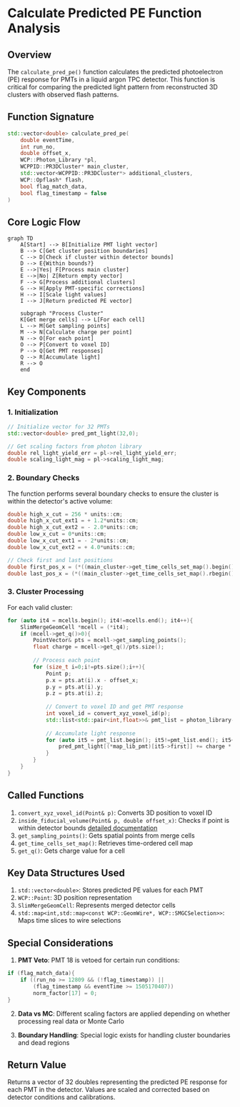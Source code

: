 # Calculate Predicted PE Function Analysis

## Overview
The `calculate_pred_pe()` function calculates the predicted photoelectron (PE) response for PMTs in a liquid argon TPC detector. This function is critical for comparing the predicted light pattern from reconstructed 3D clusters with observed flash patterns.

## Function Signature
```cpp
std::vector<double> calculate_pred_pe(
    double eventTime,
    int run_no, 
    double offset_x,
    WCP::Photon_Library *pl,
    WCPPID::PR3DCluster* main_cluster,
    std::vector<WCPPID::PR3DCluster*> additional_clusters,
    WCP::Opflash* flash,
    bool flag_match_data,
    bool flag_timestamp = false
)
```

## Core Logic Flow

```mermaid
graph TD
    A[Start] --> B[Initialize PMT light vector]
    B --> C[Get cluster position boundaries]
    C --> D[Check if cluster within detector bounds]
    D --> E{Within bounds?}
    E -->|Yes| F[Process main cluster]
    E -->|No| Z[Return empty vector]
    F --> G[Process additional clusters]
    G --> H[Apply PMT-specific corrections]
    H --> I[Scale light values]
    I --> J[Return predicted PE vector]

    subgraph "Process Cluster"
    K[Get merge cells] --> L[For each cell]
    L --> M[Get sampling points]
    M --> N[Calculate charge per point]
    N --> O[For each point]
    O --> P[Convert to voxel ID]
    P --> Q[Get PMT responses]
    Q --> R[Accumulate light]
    R --> O
    end
```

## Key Components

### 1. Initialization
```cpp
// Initialize vector for 32 PMTs
std::vector<double> pred_pmt_light(32,0);

// Get scaling factors from photon library
double rel_light_yield_err = pl->rel_light_yield_err;
double scaling_light_mag = pl->scaling_light_mag;
```

### 2. Boundary Checks
The function performs several boundary checks to ensure the cluster is within the detector's active volume:

```cpp
double high_x_cut = 256 * units::cm;
double high_x_cut_ext1 = + 1.2*units::cm;
double high_x_cut_ext2 = - 2.0*units::cm;
double low_x_cut = 0*units::cm;
double low_x_cut_ext1 = - 2*units::cm;
double low_x_cut_ext2 = + 4.0*units::cm;

// Check first and last positions
double first_pos_x = (*((main_cluster->get_time_cells_set_map().begin())->second.begin()))->get_sampling_points().front().x;
double last_pos_x = (*((main_cluster->get_time_cells_set_map().rbegin())->second.begin()))->get_sampling_points().front().x;
```

### 3. Cluster Processing
For each valid cluster:
```cpp
for (auto it4 = mcells.begin(); it4!=mcells.end(); it4++){
    SlimMergeGeomCell *mcell = (*it4);
    if (mcell->get_q()>0){
        PointVector& pts = mcell->get_sampling_points();
        float charge = mcell->get_q()/pts.size();
        
        // Process each point
        for (size_t i=0;i!=pts.size();i++){
            Point p;
            p.x = pts.at(i).x - offset_x;
            p.y = pts.at(i).y;
            p.z = pts.at(i).z;
            
            // Convert to voxel ID and get PMT response
            int voxel_id = convert_xyz_voxel_id(p);
            std::list<std::pair<int,float>>& pmt_list = photon_library->at(voxel_id);
            
            // Accumulate light response
            for (auto it5 = pmt_list.begin(); it5!=pmt_list.end(); it5++){
                pred_pmt_light[(*map_lib_pmt)[it5->first]] += charge * it5->second;
            }
        }
    }
}
```

## Called Functions

1. `convert_xyz_voxel_id(Point& p)`: Converts 3D position to voxel ID
2. `inside_fiducial_volume(Point& p, double offset_x)`: Checks if point is within detector bounds [detailed documentation](./inside_fiducial_volume.md)
3. `get_sampling_points()`: Gets spatial points from merge cells
4. `get_time_cells_set_map()`: Retrieves time-ordered cell map
5. `get_q()`: Gets charge value for a cell

## Key Data Structures Used

1. `std::vector<double>`: Stores predicted PE values for each PMT
2. `WCP::Point`: 3D position representation
3. `SlimMergeGeomCell`: Represents merged detector cells
4. `std::map<int,std::map<const WCP::GeomWire*, WCP::SMGCSelection>>`: Maps time slices to wire selections

## Special Considerations

1. **PMT Veto**: PMT 18 is vetoed for certain run conditions:
```cpp
if (flag_match_data){
    if ((run_no >= 12809 && (!flag_timestamp)) || 
        (flag_timestamp && eventTime >= 1505170407))
        norm_factor[17] = 0;
}
```

2. **Data vs MC**: Different scaling factors are applied depending on whether processing real data or Monte Carlo

3. **Boundary Handling**: Special logic exists for handling cluster boundaries and dead regions

## Return Value

Returns a vector of 32 doubles representing the predicted PE response for each PMT in the detector. Values are scaled and corrected based on detector conditions and calibrations.